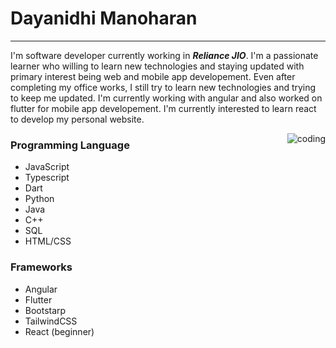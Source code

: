 # Dayanidhi Manoharan
---

I'm software developer currently working in **_Reliance JIO_**. I'm a passionate learner who willing to learn new technologies and staying updated with primary interest being web and mobile app developement. Even after completing my office works, I still try to learn new technologies and trying to keep me updated. I'm currently working with angular and also worked on flutter for mobile app developement. I'm currently interested to learn react to develop my personal website.

<img src="./coding.gif" alt="coding" align="right">

### Programming Language

* JavaScript
* Typescript
* Dart
* Python
* Java
* C++
* SQL
* HTML/CSS

### Frameworks

* Angular
* Flutter
* Bootstarp
* TailwindCSS
* React (beginner)
